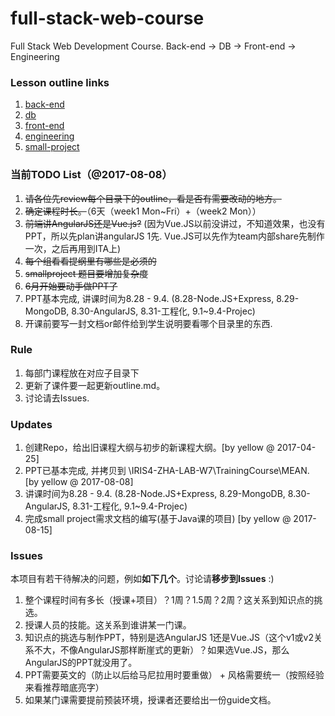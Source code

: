 # full-stack-web-course
Full Stack Web Development Course. Back-end -> DB -> Front-end -> Engineering

### Lesson outline links
 1. [back-end](https://github.com/yellowb/full-stack-web-course/blob/master/back-end/outline.md)
 2. [db](https://github.com/yellowb/full-stack-web-course/blob/master/db/outline.md)
 3. [front-end](https://github.com/yellowb/full-stack-web-course/blob/master/front-end/outline.md)
 4. [engineering](https://github.com/yellowb/full-stack-web-course/blob/master/engineering/outline.md)
 5. [small-project](https://github.com/yellowb/full-stack-web-course/blob/master/small-project/outline-zh.md)
 
### 当前TODO List（@2017-08-08）

 1. ~~请各位先review每个目录下的outline，看是否有需要改动的地方。~~ 
 2. ~~确定课程时长。~~（6天（week1 Mon~Fri）+（week2 Mon））
 3. ~~前端讲AngularJS还是Vue.js?~~ (因为Vue.JS以前没讲过，不知道效果，也没有PPT，所以先plan讲angularJS 1先. Vue.JS可以先作为team内部share先制作一次，之后再用到ITA上)
 4. ~~每个组看看提纲里有哪些是必须的~~
 5. ~~smallproject 题目要增加复杂度~~
 6. ~~6月开始要动手做PPT了~~
 7. PPT基本完成, 讲课时间为8.28 - 9.4. (8.28-Node.JS+Express, 8.29-MongoDB, 8.30-AngularJS, 8.31-工程化, 9.1~9.4-Projec)
 8. 开课前要写一封文档or邮件给到学生说明要看哪个目录里的东西.
 
### Rule
 1. 每部门课程放在对应子目录下
 2. 更新了课件要一起更新outline.md。
 3. 讨论请去Issues.

### Updates

 1. 创建Repo，给出旧课程大纲与初步的新课程大纲。[by yellow @ 2017-04-25]
 2. PPT已基本完成, 并拷贝到 \\IRIS4-ZHA-LAB-W7\TrainingCourse\MEAN. [by yellow @ 2017-08-08]
 3. 讲课时间为8.28 - 9.4. (8.28-Node.JS+Express, 8.29-MongoDB, 8.30-AngularJS, 8.31-工程化, 9.1~9.4-Projec)
 4. 完成small project需求文档的编写(基于Java课的项目) [by yellow @ 2017-08-15]
 
### Issues
本项目有若干待解决的问题，例如**如下几个**。讨论请**移步到Issues** :)
 1. 整个课程时间有多长（授课+项目）？1周？1.5周？2周？这关系到知识点的挑选。
 2. 授课人员的技能。这关系到谁讲某一门课。
 3. 知识点的挑选与制作PPT，特别是选AngularJS 1还是Vue.JS（这个v1或v2关系不大，不像AngularJS那样断崖式的更新）？如果选Vue.JS，那么AngularJS的PPT就没用了。
 4. PPT需要英文的（防止以后给马尼拉用时要重做） + 风格需要统一（按照经验来看推荐暗底亮字）
 5. 如果某门课需要提前预装环境，授课者还要给出一份guide文档。
